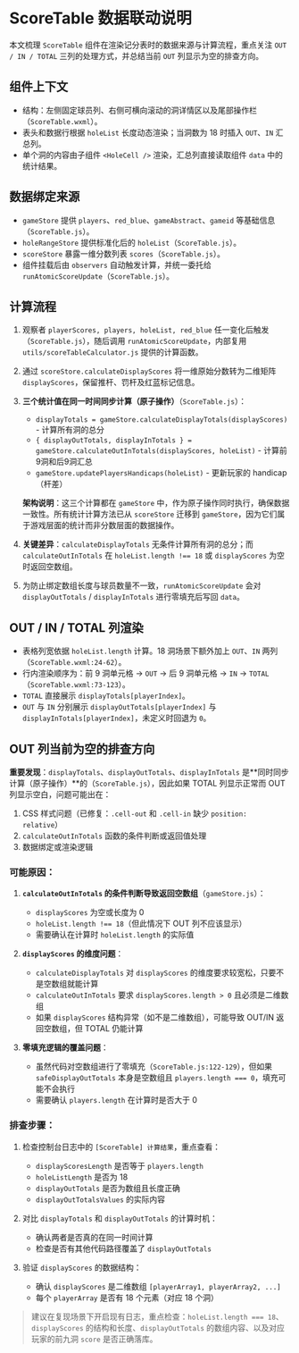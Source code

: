 # ScoreTable 数据联动说明

本文梳理 `ScoreTable` 组件在渲染记分表时的数据来源与计算流程，重点关注 `OUT / IN / TOTAL` 三列的处理方式，并总结当前 `OUT` 列显示为空的排查方向。

## 组件上下文
- 结构：左侧固定球员列、右侧可横向滚动的洞详情区以及尾部操作栏（`ScoreTable.wxml`）。
- 表头和数据行根据 `holeList` 长度动态渲染；当洞数为 18 时插入 `OUT`、`IN` 汇总列。
- 单个洞的内容由子组件 `<HoleCell />` 渲染，汇总列直接读取组件 `data` 中的统计结果。

## 数据绑定来源
- `gameStore` 提供 `players`、`red_blue`、`gameAbstract`、`gameid` 等基础信息（`ScoreTable.js`）。
- `holeRangeStore` 提供标准化后的 `holeList`（`ScoreTable.js`）。
- `scoreStore` 暴露一维分数列表 `scores`（`ScoreTable.js`）。
- 组件挂载后由 `observers` 自动触发计算，并统一委托给 `runAtomicScoreUpdate`（`ScoreTable.js`）。

## 计算流程
1. 观察者 `playerScores, players, holeList, red_blue` 任一变化后触发（`ScoreTable.js`），随后调用 `runAtomicScoreUpdate`，内部复用 `utils/scoreTableCalculator.js` 提供的计算函数。
2. 通过 `scoreStore.calculateDisplayScores` 将一维原始分数转为二维矩阵 `displayScores`，保留推杆、罚杆及红蓝标记信息。
3. **三个统计值在同一时间同步计算（原子操作）**（`ScoreTable.js`）：
   - `displayTotals = gameStore.calculateDisplayTotals(displayScores)` - 计算所有洞的总分
   - `{ displayOutTotals, displayInTotals } = gameStore.calculateOutInTotals(displayScores, holeList)` - 计算前9洞和后9洞汇总
   - `gameStore.updatePlayersHandicaps(holeList)` - 更新玩家的 handicap（杆差）
   
   **架构说明**：这三个计算都在 `gameStore` 中，作为原子操作同时执行，确保数据一致性。所有统计计算方法已从 `scoreStore` 迁移到 `gameStore`，因为它们属于游戏层面的统计而非分数层面的数据操作。
   
4. **关键差异**：`calculateDisplayTotals` 无条件计算所有洞的总分；而 `calculateOutInTotals` 在 `holeList.length !== 18` 或 `displayScores` 为空时返回空数组。
5. 为防止绑定数组长度与球员数量不一致，`runAtomicScoreUpdate` 会对 `displayOutTotals` / `displayInTotals` 进行零填充后写回 `data`。

## OUT / IN / TOTAL 列渲染
- 表格列宽依据 `holeList.length` 计算。18 洞场景下额外加上 `OUT`、`IN` 两列（`ScoreTable.wxml:24-62`）。
- 行内渲染顺序为：前 9 洞单元格 → `OUT` → 后 9 洞单元格 → `IN` → `TOTAL`（`ScoreTable.wxml:73-123`）。
- `TOTAL` 直接展示 `displayTotals[playerIndex]`。
- `OUT` 与 `IN` 分别展示 `displayOutTotals[playerIndex]` 与 `displayInTotals[playerIndex]`，未定义时回退为 `0`。

## OUT 列当前为空的排查方向

**重要发现**：`displayTotals`、`displayOutTotals`、`displayInTotals` 是**同时同步计算（原子操作）**的（`ScoreTable.js`），因此如果 TOTAL 列显示正常而 OUT 列显示空白，问题可能出在：
1. CSS 样式问题（已修复：`.cell-out` 和 `.cell-in` 缺少 `position: relative`）
2. `calculateOutInTotals` 函数的条件判断或返回值处理
3. 数据绑定或渲染逻辑

### 可能原因：

1. **`calculateOutInTotals` 的条件判断导致返回空数组**（`gameStore.js`）：
   - `displayScores` 为空或长度为 0
   - `holeList.length !== 18`（但此情况下 OUT 列不应该显示）
   - 需要确认在计算时 `holeList.length` 的实际值

2. **`displayScores` 的维度问题**：
   - `calculateDisplayTotals` 对 `displayScores` 的维度要求较宽松，只要不是空数组就能计算
   - `calculateOutInTotals` 要求 `displayScores.length > 0` 且必须是二维数组
   - 如果 `displayScores` 结构异常（如不是二维数组），可能导致 OUT/IN 返回空数组，但 TOTAL 仍能计算

3. **零填充逻辑的覆盖问题**：
   - 虽然代码对空数组进行了零填充（`ScoreTable.js:122-129`），但如果 `safeDisplayOutTotals` 本身是空数组且 `players.length === 0`，填充可能不会执行
   - 需要确认 `players.length` 在计算时是否大于 0

### 排查步骤：

1. 检查控制台日志中的 `[ScoreTable] 计算结果`，重点查看：
   - `displayScoresLength` 是否等于 `players.length`
   - `holeListLength` 是否为 18
   - `displayOutTotals` 是否为数组且长度正确
   - `displayOutTotalsValues` 的实际内容

2. 对比 `displayTotals` 和 `displayOutTotals` 的计算时机：
   - 确认两者是否真的在同一时间计算
   - 检查是否有其他代码路径覆盖了 `displayOutTotals`

3. 验证 `displayScores` 的数据结构：
   - 确认 `displayScores` 是二维数组 `[playerArray1, playerArray2, ...]`
   - 每个 `playerArray` 是否有 18 个元素（对应 18 个洞）

> 建议在复现场景下开启现有日志，重点检查：`holeList.length === 18`、`displayScores` 的结构和长度、`displayOutTotals` 的数组内容、以及对应玩家的前九洞 `score` 是否正确落库。
